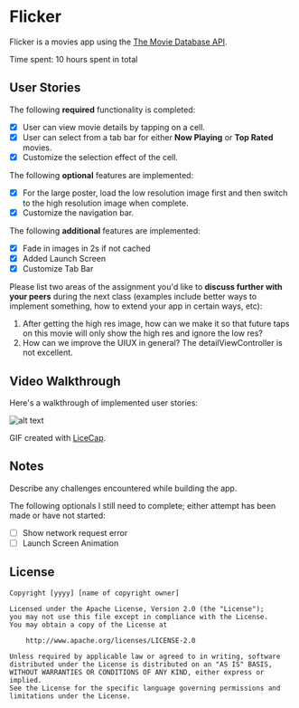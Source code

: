 

<h1>Flicker</h1>

Flicker is a movies app using the [The Movie Database API](http://docs.themoviedb.apiary.io/#).

Time spent: 10 hours spent in total

## User Stories

The following **required** functionality is completed:

- [x] User can view movie details by tapping on a cell.
- [x] User can select from a tab bar for either **Now Playing** or **Top Rated** movies.
- [x] Customize the selection effect of the cell.

The following **optional** features are implemented:

- [x] For the large poster, load the low resolution image first and then switch to the high resolution image when complete.
- [x] Customize the navigation bar.

The following **additional** features are implemented:


- [x] Fade in images in 2s if not cached
- [x] Added Launch Screen
- [x] Customize Tab Bar

Please list two areas of the assignment you'd like to **discuss further with your peers** during the next class (examples include better ways to implement something, how to extend your app in certain ways, etc):

1. After getting the high res image, how can we make it so that future taps on this movie will only show the high res and ignore the low res?
2. How can we improve the UIUX in general? The detailViewController is not excellent.

## Video Walkthrough 

Here's a walkthrough of implemented user stories:

![alt text](https://raw.githubusercontent.com/k--chow/Flicker/master/Week2.gif "Final")

GIF created with [LiceCap](http://www.cockos.com/licecap/).

## Notes

Describe any challenges encountered while building the app.

The following optionals I still need to complete; either attempt has been made or have not started:
- [ ] Show network request error
- [ ] Launch Screen Animation

## License

    Copyright [yyyy] [name of copyright owner]

    Licensed under the Apache License, Version 2.0 (the "License");
    you may not use this file except in compliance with the License.
    You may obtain a copy of the License at

        http://www.apache.org/licenses/LICENSE-2.0

    Unless required by applicable law or agreed to in writing, software
    distributed under the License is distributed on an "AS IS" BASIS,
    WITHOUT WARRANTIES OR CONDITIONS OF ANY KIND, either express or implied.
    See the License for the specific language governing permissions and
    limitations under the License.
